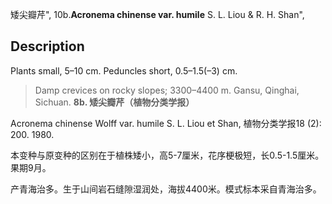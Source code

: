 矮尖瓣芹",
10b.**Acronema chinense var. humile** S. L. Liou & R. H. Shan",

## Description
Plants small, 5–10 cm. Peduncles short, 0.5–1.5(–3) cm.

> Damp crevices on rocky slopes; 3300–4400 m. Gansu, Qinghai, Sichuan.
**8b. 矮尖瓣芹（植物分类学报）**

Acronema chinense Wolff var. humile S. L. Liou et Shan, 植物分类学报18 (2): 200. 1980.

本变种与原变种的区别在于植株矮小，高5-7厘米，花序梗极短，长0.5-1.5厘米。果期9月。

产青海治多。生于山间岩石缝隙湿润处，海拔4400米。模式标本采自青海治多。
